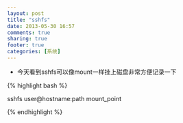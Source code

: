 ```yaml
---
layout: post
title: "sshfs"
date: 2013-05-30 16:57
comments: true
sharing: true
footer: true
categories: [系统]
---
```



+ 今天看到sshfs可以像mount一样挂上磁盘非常方便记录一下


{% highlight bash %}

sshfs user@hostname:path mount_point

{% endhighlight %}

